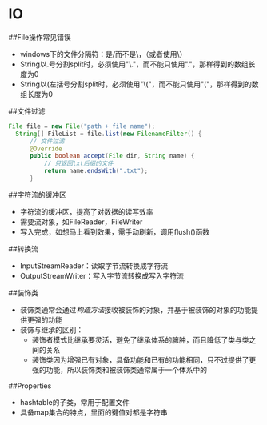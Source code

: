 IO
======

##File操作常见错误
* windows下的文件分隔符：是/而不是\，（或者使用\\）
* String以.号分割split时，必须使用"\\."，而不能只使用"."，那样得到的数组长度为0
* String以(左括号分割split时，必须使用"\\("，而不能只使用"("，那样得到的数组长度为0

##文件过滤
```Java
File file = new File("path + file name");
  String[] FileList = file.list(new FilenameFilter() {
      // 文件过滤
      @Override
      public boolean accept(File dir, String name) {
          // 只返回txt后缀的文件
          return name.endsWith(".txt");
      }
```

##字符流的缓冲区
* 字符流的缓冲区，提高了对数据的读写效率
* 需要流对象，如FileReader，FileWriter
* 写入完成，如想马上看到效果，需手动刷新，调用flush()函数

##转换流
* InputStreamReader：读取字节流转换成字符流
* OutputStreamWriter：写入字节流转换成写入字符流

##装饰类
* 装饰类通常会通过*构造方法*接收被装饰的对象，并基于被装饰的对象的功能提供更强的功能
* 装饰与继承的区别：
    * 装饰者模式比继承要灵活，避免了继承体系的臃肿，而且降低了类与类之间的关系
    * 装饰类因为增强已有对象，具备功能和已有的功能相同，只不过提供了更强的功能，所以装饰类和被装饰类通常属于一个体系中的

##Properties
* hashtable的子类，常用于配置文件
* 具备map集合的特点，里面的键值对都是字符串
